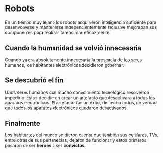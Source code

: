 # Robots

En un tiempo muy lejano los robots adquirieron inteligencia suficiente para desenvolverse y mantenerse independientemente
Inclusive mejoraban sus componentes para realizar tareas mas eficazmente.

## Cuando la humanidad se volvió innecesaria

Cuando ya era absolutamente innecesaria la presencia de los seres humanos, los habitantes electrónicos decidieron gobernar.


## Se descubrió el fin

Unos seres humanos con mucho conocimiento tecnológico resolvieron impedirlo. Éstos decidieron crear un artefacto que desactivara a todos los aparatos electrónicos.
El artefacto fue un éxito, de hecho todos, de verdad que todos los aparatos electrónicos quedaron desactivados.

## Finalmente

Los habitantes del mundo se dieron cuenta que también sus celulares, TVs, entre otras de sus pertenecias, dejaron de funcionar
y estos primeros pasaron de ser **heroes** a ser **convictos**.
